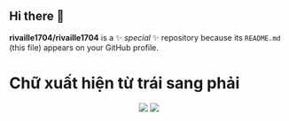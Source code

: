 ## Hi there 👋
**rivaille1704/rivaille1704** is a ✨ _special_ ✨ repository because its `README.md` (this file) appears on your GitHub profile.
# Chữ xuất hiện từ trái sang phải
<p align="center">
<img src="https://readme-typing-svg.herokuapp.com/?font=Roboto&color=00ffff&size=60&center=true&vCenter=true&width=1200&height=100&lines=Yo+%F0%9F%98%84;%F0%9F%91%8B+My+name+is+Âu+Trường+Giang.;You+can+call+me+James+Au.+%F0%9F%98%8E;I'm+doing+an+internship.;">
<img src="/assets/images/horizontal-divider-gradient.gif">

